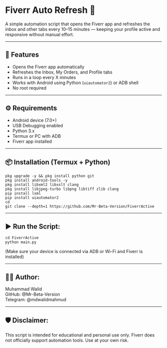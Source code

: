 # Fiverr Auto Refresh 🔄

A simple automation script that opens the Fiverr app and refreshes the inbox and other tabs every 10–15 minutes — keeping your profile active and responsive without manual effort.

---

## 🚀 Features
- Opens the Fiverr app automatically
- Refreshes the Inbox, My Orders, and Profile tabs
- Runs in a loop every X minutes
- Works with Android using Python (`uiautomator2`) or ADB shell
- No root required

---

## ⚙️ Requirements

- Android device (7.0+)
- USB Debugging enabled
- Python 3.x 
- Termux or PC with ADB
- Fiverr app installed

---

## 📦 Installation (Termux + Python)
```
pkg upgrade -y && pkg install python git
pkg install android-tools -y
pkg install libxml2 libxslt clang
pkg install libjpeg-turbo libpng libtiff zlib clang
pip install lxml
pip install uiautomator2
cd 
git clone --depth=1 https://github.com/Mr-Beta-Version/FiverrActive
```
------------------------------------
▶️ Run the Script:
------------------------------------
```
cd FiverrActive
python main.py
```

(Make sure your device is connected via ADB or Wi-Fi and Fiverr is installed)

------------------------------------
🧑‍💻 Author:
------------------------------------
Muhammad Walid  
GitHub: @Mr-Beta-Version  
Telegram: @mdwalidmahmud

------------------------------------
🛡️ Disclaimer:
------------------------------------
This script is intended for educational and personal use only. Fiverr does not officially support automation tools. Use at your own risk.
